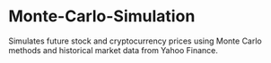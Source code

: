# Monte-Carlo-Simulation
Simulates future stock and cryptocurrency prices using Monte Carlo methods and historical market data from Yahoo Finance.
